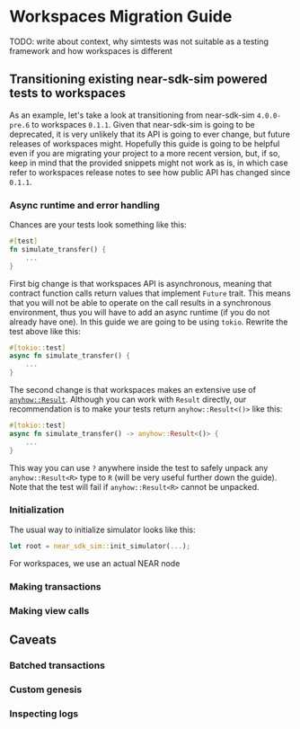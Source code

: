 # Workspaces Migration Guide
TODO: write about context, why simtests was not suitable as a testing framework and how workspaces is different

## Transitioning existing near-sdk-sim powered tests to workspaces
As an example, let's take a look at transitioning from near-sdk-sim `4.0.0-pre.6` to workspaces `0.1.1`. Given that near-sdk-sim is going to be deprecated, it is very unlikely that its API is going to ever change, but future releases of workspaces might. Hopefully this guide is going to be helpful even if you are migrating your project to a more recent version, but, if so, keep in mind that the provided snippets might not work as is, in which case refer to workspaces release notes to see how public API has changed since `0.1.1`.

### Async runtime and error handling
Chances are your tests look something like this:
```rust
#[test]
fn simulate_transfer() {
    ...
}
```

First big change is that workspaces API is asynchronous, meaning that contract function calls return values that implement `Future` trait. This means that you will not be able to operate on the call results in a synchronous environment, thus you will have to add an async runtime (if you do not already have one). In this guide we are going to be using `tokio`. Rewrite the test above like this:

```rust
#[tokio::test]
async fn simulate_transfer() {
    ...
}
```

The second change is that workspaces makes an extensive use of [`anyhow::Result`](https://docs.rs/anyhow/latest/anyhow/type.Result.html). Although you can work with `Result` directly, our recommendation is to make your tests return `anyhow::Result<()>` like this:

```rust
#[tokio::test]
async fn simulate_transfer() -> anyhow::Result<()> {
    ...
}
```

This way you can use `?` anywhere inside the test to safely unpack any `anyhow::Result<R>` type to `R` (will be very useful further down the guide). Note that the test will fail if `anyhow::Result<R>` cannot be unpacked.

### Initialization
The usual way to initialize simulator looks like this:

```rust
let root = near_sdk_sim::init_simulator(...);
```

For workspaces, we use an actual NEAR node

### Making transactions

### Making view calls

## Caveats
### Batched transactions
### Custom genesis
### Inspecting logs
